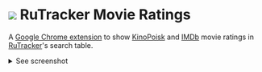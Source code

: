 <h1>
  <img src="https://github.com/vyachkonovalov/tracker-movie-ratings/raw/master/images/icon48.png" />
  RuTracker Movie Ratings
</h1>

A [Google Chrome extension](https://chrome.google.com/webstore/detail/rutracker-movie-ratings/cihklcipchpgfipcaienonnnpdlgpbbp) to show [KinoPoisk](https://www.kinopoisk.ru/) and [IMDb](http://www.imdb.com/) movie ratings in [RuTracker](https://rutracker.org/)'s search table.

<details><summary>See screenshot</summary>
  <img src="https://i.imgur.com/lQYzsrr.png" />
</details>
